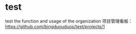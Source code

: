 # test
test the function and usage of the organization 
项目管理看板：https://github.com/bingduouduos/test/projects/1

